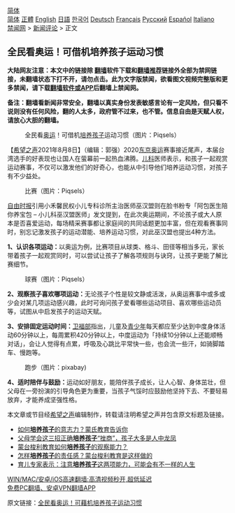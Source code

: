  <!-- 面包屑导航 --> <div class="breadcrumb"><!-- GTranslate: https://gtranslate.io/ -->  <div class="switcher notranslate">  <div class="selected">  <a href="#" onclick="return false;"> 简体</a>  </div>  <div class="option">  <a href="https://www.bannedbook.org" onclick="doGTranslate('zh-CN|zh-CN');jQuery('div.switcher div.selected a').html(jQuery(this).html());return false;" title="简体中文" class="nturl selected"> 简体</a>  <a href="https://www.bannedbook.org/zh-tw/" onclick="doGTranslate('zh-CN|zh-TW');jQuery('div.switcher div.selected a').html(jQuery(this).html());return false;" title="繁體中文" class="nturl"> 正體</a>  <a href="https://www.bannedbook.org/en/" onclick="doGTranslate('zh-CN|en');jQuery('div.switcher div.selected a').html(jQuery(this).html());return false;" title="English" class="nturl"> English</a>  <a href="https://www.bannedbook.org/ja/" onclick="doGTranslate('zh-CN|ja');jQuery('div.switcher div.selected a').html(jQuery(this).html());return false;" title="日本語" class="nturl"> 日語</a>  <a href="https://www.bannedbook.org/ko/" onclick="doGTranslate('zh-CN|ko');jQuery('div.switcher div.selected a').html(jQuery(this).html());return false;" title="한국어" class="nturl"> 한국어</a>  <a href="https://www.bannedbook.org/de/" onclick="doGTranslate('zh-CN|de');jQuery('div.switcher div.selected a').html(jQuery(this).html());return false;" title="Deutsch" class="nturl"> Deutsch</a>  <a href="https://www.bannedbook.org/fr/" onclick="doGTranslate('zh-CN|fr');jQuery('div.switcher div.selected a').html(jQuery(this).html());return false;" title="Français" class="nturl"> Français</a>  <a href="https://www.bannedbook.org/ru/" onclick="doGTranslate('zh-CN|ru');jQuery('div.switcher div.selected a').html(jQuery(this).html());return false;" title="Русский" class="nturl"> Русский</a>  <a href="https://www.bannedbook.org/es/" onclick="doGTranslate('zh-CN|es');jQuery('div.switcher div.selected a').html(jQuery(this).html());return false;" title="Español" class="nturl"> Español</a>  <a href="https://www.bannedbook.org/it/" onclick="doGTranslate('zh-CN|it');jQuery('div.switcher div.selected a').html(jQuery(this).html());return false;" title="Italiano" class="nturl"> Italiano</a>  </div>  </div>      <div class='breadcrumb-sub'><!-- Breadcrumb NavXT 6.3.0 --> <a href="https://www.bannedbook.org/" class="home">禁闻网</a> &gt; <a href="https://www.bannedbook.org/bnews/comments/" class="category">新闻评论</a> &gt; 正文</div></div><h2>全民看奥运！可借机培养孩子运动习惯</h2> <p class="notice"><b>大陆网友注意：本文中的链接除 <a href="https://github.com/bannedbook/fanqiang" >翻墙</a>软件下载和<a href="https://github.com/killgcd/justmysocks/blob/master/README.md">翻墙推荐</a>链接外全部为禁网链接，未翻墙状态下打不开，请勿点击。此为文字版禁闻，欲看图文视频完整版和更多禁闻，请下载<a href="https://github.com/bannedbook/fanqiang">翻墙软件或APP</a>后翻墙上禁闻网。</p><p>备注：翻墙看新闻非常安全，翻墙以真实身份发表敏感言论有一定风险，但只看不说则没有任何风险，翻的人太多，政府管不过来，也不管。信息自由是天赋人权，请放心大胆的翻墙。</b></p>  <div class="entry"> <figure><figcaption>全民看<a href="https://www.bannedbook.org/bnews/tag/%e5%a5%a5%e8%bf%90/" class="st_tag internal_tag" rel="tag" title="标签 奥运 下的日志">奥运</a>！可借机<a href="https://www.bannedbook.org/bnews/tag/%E5%9F%B9%E5%85%BB%E5%AD%A9%E5%AD%90/" class="st_tag internal_tag" rel="tag" title="标签 培养孩子 下的日志">培养孩子</a>运动习惯（图片：Piqsels）  </figcaption></figure> <p>【<span class='wp_keywordlink_affiliate'><a href="https://www.soundofhope.org" title="希望之声" target="_blank">希望之声</a></span>2021年8月8日】（编辑：郭强）2020<a href="https://www.bannedbook.org/bnews/tag/%e4%b8%9c%e4%ba%ac%e5%a5%a5%e8%bf%90/" class="st_tag internal_tag" rel="tag" title="标签 东京奥运 下的日志">东京奥运</a>赛事接近尾声，本届台湾选手的好表现也让国人在萤幕前一起热血沸腾。<a href="https://www.bannedbook.org/bnews/tag/%E5%84%BF%E7%A7%91/" class="st_tag internal_tag" rel="tag" title="标签 儿科 下的日志">儿科</a>医师表示，和孩子一起观赏运动赛事，不仅可以激发他们的好奇心，也能从中引导他们培养运动习惯，对孩子有不少益处。</p> <figure><figcaption>比赛（图片：Piqsels）</figcaption></figure> <p><a href="https://www.bannedbook.org/bnews/tag/%e8%87%aa%e7%94%b1%e6%97%b6%e6%8a%a5/" class="st_tag internal_tag" rel="tag" title="标签 自由时报 下的日志">自由时报</a>引用小禾馨民权小儿专科诊所主治医师巫汉盟则在脸书粉专「阿包医生陪你养宝包 &#8211; 小儿科巫汉盟医师」发文提到，在此次奥运期间，不论孩子或大人原本是否喜爱运动，每场精采赛事都让家庭间的共同话题更加丰富，但在观看赛事同时，别忘记激发孩子的运动潜能、培养运动习惯，对此巫汉盟也提出4种方法。</p>  <p><strong>1、认识各项运动：</strong>以奥运为例，比赛项目从球类、格斗、田径等相当多元，家长带着孩子一起观赏同时，可以尝试让孩子了解各项规则与诀窍，让孩子更能了解比赛细节。</p> <figure><figcaption>球赛（图片：Piqsels）</figcaption></figure> <p><strong>2、观察孩子喜欢哪项运动：</strong>无论孩子个性是较文静或活泼，从奥运赛事中或多或少会对某几项运动感兴趣，此时可询问孩子爱看哪些运动项目、喜欢哪些运动员等，试图从中启发孩子的运动天赋。</p>  <p><strong>3、安排固定运动时间：</strong><a href="https://www.bannedbook.org/bnews/tag/%E5%8D%AB%E7%A6%8F%E9%83%A8/" class="st_tag internal_tag" rel="tag" title="标签 卫福部 下的日志">卫福部</a>指出，儿童及<a href="https://www.bannedbook.org/bnews/tag/%E9%9D%92%E5%B0%91%E5%B9%B4/" class="st_tag internal_tag" rel="tag" title="标签 青少年 下的日志">青少年</a>每天都应至少达到中度身体活动60分钟以上，每周累积420分钟以上，中度运动为「持续10分钟以上还能顺畅对话」，会让人觉得有点累，呼吸及心跳比平常快一些，也会流一些汗，如骑脚踏车、慢跑等。</p> <figure><figcaption>跑步（图片：pixabay)</figcaption></figure> <p><strong>4、适时陪伴与鼓励：</strong>运动如好朋友，能陪伴孩子成长，让人心智、身体茁壮，但父母在一旁扮演的引导角色更为重要，当孩子气馁时应鼓励他坚持下去、不要轻易放弃，才能养成坚强性格。</p>  <p>本文章或节目经<a href="https://www.bannedbook.org/bnews/tag/%e5%b8%8c%e6%9c%9b%e4%b9%8b%e5%a3%b0/" class="st_tag internal_tag" rel="tag" title="标签 希望之声 下的日志">希望之声</a>编辑制作，转载请注明希望之声并包含原文标题及链接。 </p> <ul class='op-related-articles' title='相关阅读'> <li><a href='https://www.bannedbook.org/bnews/lifebaike/20210705/1580576.html' target='_blank'>如何<b>培养孩子</b>的意志力？蒙氏教育告诉你</a></li> <li><a href='https://www.bannedbook.org/bnews/lifebaike/20210620/1570392.html' target='_blank'>父母学会这三招正确<b>培养孩子</b>“挫商”，孩子大多是人中龙凤</a></li> <li><a href='https://www.bannedbook.org/bnews/lifebaike/20210507/1541364.html' target='_blank'>蒙台梭利教育如何<b>培养孩子</b>的观察能力？</a></li> <li><a href='https://www.bannedbook.org/bnews/lifebaike/20210505/1539869.html' target='_blank'>怎样<b>培养孩子</b>的责任感？蒙台梭利教育是这样做的</a></li> <li><a href='https://www.bannedbook.org/bnews/lifebaike/20210420/1529699.html' target='_blank'>育儿专家表示：注意<b>培养孩子</b>这两项能力，可能会有不一样的人生</a></li> </ul> <p class="texttj"> <a href="https://github.com/bannedbook/fanqiang/wiki/V2ray%E6%9C%BA%E5%9C%BA" target="_blank">WIN/MAC/安卓/iOS高速翻墙:高清视频秒开,超低延迟</a><br/> <a href="https://github.com/bannedbook/fanqiang/wiki/%E7%A6%81%E9%97%BB%E7%BD%91%E5%AE%89%E5%8D%93%E7%BF%BB%E5%A2%99%E6%96%B0%E9%97%BBAPP" target="_blank">免费PC翻墙、安卓VPN翻墙APP</a></p> <p>原文链接：<a class="src_link"  href="https://www.soundofhope.org/post/533246" target="_blank">全民看奥运！可藉机培养孩子运动习惯</a></p><a name='sharetosocial'></a>  <div style="margin-bottom:5px;padding-bottom:5px;clear:both"> <div id="archive-pix-1" class="banner-ads"> <!-- AuctionX Display platform tag START --> <div id="26318x728x90x621x_ADSLOT2" clicktrack="%%CLICK_URL_ESC%%"></div> <!-- AuctionX Display platform tag END --> </div> <div id="archive-pix-2" class="banner-ads"> <!-- AuctionX Display platform tag START --> <div id="26315x300x250x621x_ADSLOT2" clicktrack="%%CLICK_URL_ESC%%"></div> <!-- AuctionX Display platform tag END --> </div> </div>  <div id="archive-pix-1" class="banner-ads"> <!-- AuctionX Display platform tag START --> <div id="26318x728x90x621x_ADSLOT3" clicktrack="%%CLICK_URL_ESC%%"></div> <!-- AuctionX Display platform tag END --> </div> </div><!--END ENTRY--> 